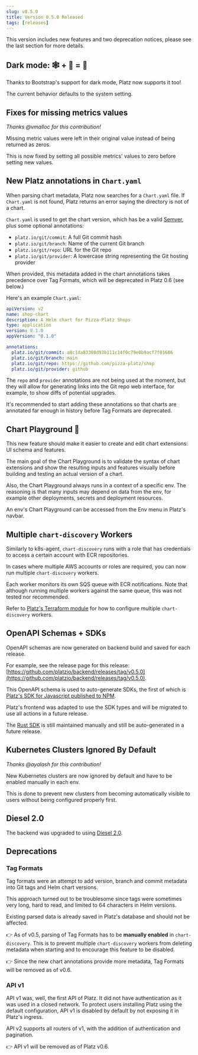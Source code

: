 ```yaml
---
slug: v0.5.0
title: Version 0.5.0 Released
tags: [releases]
---
```


This version includes new features and two deprecation notices, please see the last section for more details.

<!-- truncate -->

## Dark mode: 🕸️ + 🌚 = 🎉

Thanks to Bootstrap's support for dark mode, Platz now supports it too!

The current behavior defaults to the system setting.

## Fixes for missing metrics values

*Thanks @vmalloc for this contribution!*

Missing metric values were left in their original value instead of being returned as zeros.

This is now fixed by setting all possible metrics' values to zero before setting new values.

## New Platz annotations in `Chart.yaml`

When parsing chart metadata, Platz now searches for a `Chart.yaml` file. If `Chart.yaml` is not found, Platz returns an error saying the directory is not of a chart.

`Chart.yaml` is used to get the chart version, which has be a valid [Semver](https://semver.org/), plus some optional annotations:

* `platz.io/git/commit`: A full Git commit hash
* `platz.io/git/branch`: Name of the current Git branch
* `platz.io/git/repo`: URL for the Git repo
* `platz.io/git/provider`: A lowercase string representing the Git hosting provider

When provided, this metadata added in the chart annotations takes precedence over Tag Formats, which will be deprecated in Platz 0.6 (see below.)

Here's an example `Chart.yaml`:

```yaml
apiVersion: v2
name: shop-chart
description: A Helm chart for Pizza-Platz Shops
type: application
version: 0.1.0
appVersion: "0.1.0"

annotations:
  platz.io/git/commit: a8c1da83308d93b111c14f0c79e0b9acf7f01686
  platz.io/git/branch: main
  platz.io/git/repo: https://github.com/pizza-platz/shop
  platz.io/git/provider: github
```

The `repo` and `provider` annotations are not being used at the moment, but they will allow for generating links into the Git repo web interface, for example, to show diffs of potential upgrades.

It's recommended to start adding these annotations so that charts are annotated far enough in history before Tag Formats are deprecated.

## Chart Playground 🎡

This new feature should make it easier to create and edit chart extensions: UI schema and features.

The main goal of the Chart Playground is to validate the syntax of chart extensions and show the resulting inputs and features visually before building and testing an actual version of a chart.

Also, the Chart Playground always runs in a context of a specific env. The reasoning is that many inputs may depend on data from the env, for example other deployments, secrets and deployment resources.

An env's Chart Playground can be accessed from the Env menu in Platz's navbar.

## Multiple `chart-discovery` Workers

Similarly to k8s-agent, `chart-discovery` runs with a role that has credentials to access a certain account with ECR repositories.

In cases where multiple AWS accounts or roles are required, you can now run multiple `chart-discovery` workers.

Each worker monitors its own SQS queue with ECR notifications. Note that although running multiple workers against the same queue, this was not tested nor recommended.

Refer to [Platz's Terraform module](https://github.com/platzio/terraform-aws-platzio) for how to configure multiple `chart-discovery` workers.

## OpenAPI Schemas + SDKs

OpenAPI schemas are now generated on backend build and saved for each release.

For example, see the release page for this release: [https://github.com/platzio/backend/releases/tag/v0.5.0](https://github.com/platzio/backend/releases/tag/v0.5.0).

This OpenAPI schema is used to auto-generate SDKs, the first of which is [Platz's SDK for Javascript published to NPM](https://www.npmjs.com/package/@platzio/sdk).

Platz's frontend was adapted to use the SDK types and will be migrated to use all actions in a future release.

The [Rust SDK](https://github.com/platzio/sdk-rs/) is still maintained manually and still be auto-generated in a future release.

## Kubernetes Clusters Ignored By Default

*Thanks @ayalash for this contribution!*

New Kubernetes clusters are now ignored by default and have to be enabled manually in each env.

This is done to prevent new clusters from becoming automatically visible to users without being configured properly first.

## Diesel 2.0

The backend was upgraded to using [Diesel 2.0](http://diesel.rs/).

## Deprecations

### Tag Formats

Tag formats were an attempt to add version, branch and commit metadata into Git tags and Helm chart versions.

This approach turned out to be troublesome since tags were sometimes very long, hard to read, and limited to 64 characters in Helm versions.

Existing parsed data is already saved in Platz's database and should not be affected.

👉 As of v0.5, parsing of Tag Formats has to be **manually enabled** in `chart-discovery`. This is to prevent multiple `chart-discovery` workers from deleting metadata when starting and to encourage this feature to be disabled.

👉 Since the new chart annotations provide more metadata, Tag Formats will be removed as of v0.6.

### API v1

API v1 was, well, the first API of Platz. It did not have authentication as it was used in a closed network. To protect users installing Platz using the default configuration, API v1 is disabled by default by not exposing it in Platz's ingress.

API v2 supports all routers of v1, with the addition of authentication and pagination.

👉 API v1 will be removed as of Platz v0.6.
